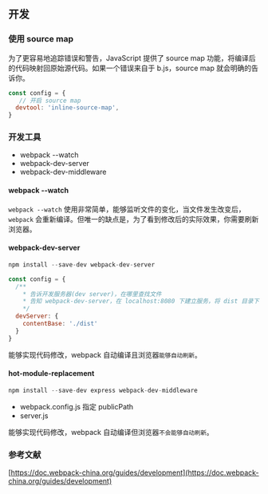 ## 开发

### 使用 source map

为了更容易地追踪错误和警告，JavaScript 提供了 source map 功能，将编译后的代码映射回原始源代码。如果一个错误来自于 b.js，source map 就会明确的告诉你。

```js
const config = {
   // 开启 source map
  devtool: 'inline-source-map',
}
```

### 开发工具

* webpack --watch
* webpack-dev-server
* webpack-dev-middleware

#### webpack --watch

`webpack --watch` 使用非常简单，能够监听文件的变化，当文件发生改变后，`webpack` 会重新编译。但唯一的缺点是，为了看到修改后的实际效果，你需要刷新浏览器。

#### webpack-dev-server

```js
npm install --save-dev webpack-dev-server
```

```js
const config = {
  /**
    * 告诉开发服务器(dev server)，在哪里查找文件
    * 告知 webpack-dev-server，在 localhost:8080 下建立服务，将 dist 目录下的文件，作为可访问文件
    */
  devServer: {
    contentBase: './dist'
  }
}
```
能够实现代码修改，webpack 自动编译且浏览器`能够自动刷新`。

#### hot-module-replacement

```js
npm install --save-dev express webpack-dev-middleware
```

* webpack.config.js 指定 publicPath
* server.js

能够实现代码修改，webpack 自动编译但浏览器`不会能够自动刷新`。

### 参考文献

[https://doc.webpack-china.org/guides/development](https://doc.webpack-china.org/guides/development)
